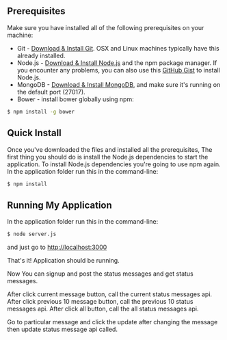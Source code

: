 
## Prerequisites
Make sure you have installed all of the following prerequisites on your machine:
* Git - [Download & Install Git](https://git-scm.com/downloads). OSX and Linux machines typically have this already installed.
* Node.js - [Download & Install Node.js](https://nodejs.org/en/download/) and the npm package manager. If you encounter any problems, you can also use this [GitHub Gist](https://gist.github.com/isaacs/579814) to install Node.js.
* MongoDB - [Download & Install MongoDB](http://www.mongodb.org/downloads), and make sure it's running on the default port (27017).
* Bower -  install bower globally using npm:

```bash
$ npm install -g bower
```

## Quick Install
Once you've downloaded the files and installed all the prerequisites,
The first thing you should do is install the Node.js dependencies to start the application.
To install Node.js dependencies you're going to use npm again. In the application folder run this in the command-line:

```bash
$ npm install
```

## Running My Application
In the application folder run this in the command-line:

```bash
$ node server.js
```

and  just go to [http://localhost:3000](http://localhost:3000)

That's it! Application should be running.

Now You can signup and post the status messages and get status messages.


After click current message button, call the current status messages api.
After click previous 10 message button, call the previous 10 status messages api.
After click all button, call the all status messages api.

Go to particular  message and click the update after changing the message then update status message api called.
